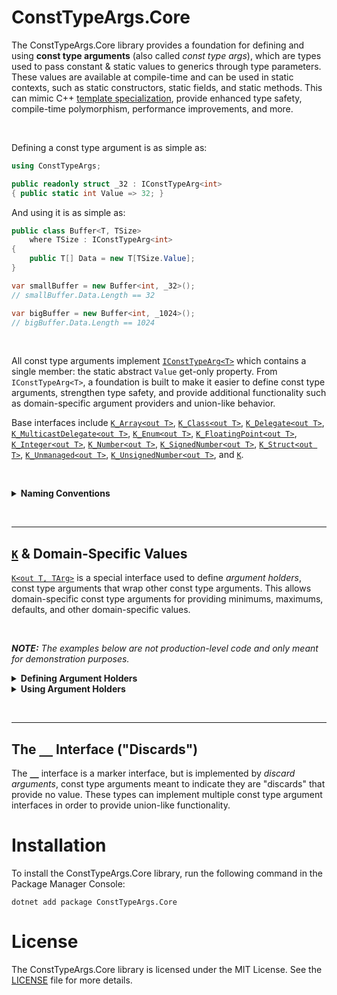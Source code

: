 ﻿# ConstTypeArgs.Core

The ConstTypeArgs.Core library provides a foundation for defining and using **const type arguments** (also called *const type args*), which are types used to pass constant & static values to generics through type parameters. These values are available at compile-time and can be used in static contexts, such as static constructors, static fields, and static methods. This can mimic C++ [template specialization](https://en.cppreference.com/w/cpp/language/template_specialization), provide enhanced type safety, compile-time polymorphism, performance improvements, and more.

&nbsp;

Defining a const type argument is as simple as:

```csharp
using ConstTypeArgs;

public readonly struct _32 : IConstTypeArg<int>
{ public static int Value => 32; }
```

And using it is as simple as:

```csharp
public class Buffer<T, TSize>
    where TSize : IConstTypeArg<int>
{
    public T[] Data = new T[TSize.Value];
}

var smallBuffer = new Buffer<int, _32>();
// smallBuffer.Data.Length == 32

var bigBuffer = new Buffer<int, _1024>();
// bigBuffer.Data.Length == 1024
```

&nbsp;

All const type arguments implement [`IConstTypeArg<T>`](/IConstTypeArg.cs) which contains a single member: the static abstract `Value` get-only property. From `IConstTypeArg<T>`, a foundation is built to make it easier to define const type arguments, strengthen type safety, and provide additional functionality such as domain-specific argument providers and union-like behavior.

Base interfaces include [`K_Array<out T>`](/Core/K_Array.cs), [`K_Class<out T>`](/Core/K_Class.cs), [`K_Delegate<out T>`](/Core/K_Delegate.cs), [`K_MulticastDelegate<out T>`](/Core/K_MulticastDelegate.cs), [`K_Enum<out T>`](/Core/K_Enum.cs), [`K_FloatingPoint<out T>`](/Core/K_FloatingPoint.cs), [`K_Integer<out T>`](/Core/K_Integer.cs), [`K_Number<out T>`](/Core/K_Number.cs), [`K_SignedNumber<out T>`](/Core/K_SignedNumber.cs), [`K_Struct<out T>`](/Core/K_Struct.cs), [`K_Unmanaged<out T>`](/Core/K_Unmanaged.cs), [`K_UnsignedNumber<out T>`](/Core/K_UnsignedNumber.cs), and [`K`](/Source/ConstTypeArgs.Core/K.cs).

&nbsp;

<details>

<summary><strong>Naming Conventions</strong></summary>

</br>

| Naming Convention | |
|:-------------------|-|
| `K_` Prefix | Argument type interfaces *(i.e. interfaces deriving from `IConstTypeArg<T>`)* are prefixed with `K_` to indicate that they, rather than define a contract, are the means to "pass" values via generic type parameters. The prefix refers to how `K` is used in mathematic formulas to denote an unknown constant value. |
| `_` Prefix | Many argument providers *(i.e. concrete types that implement `IConstTypeArg<T>`)* in ConstTypeArg libraries have the prefix `_` followed by a representation of their value *(e.g. _1024, _A, _Blue)*.
| [`__`](#__) Types| Argument types *(i.e. types deriving from or implementing `IConstTypeArg<T>`)* that implement [`__`](/Core/__.cs) are used as "discards" to indicate they lack a value. These types are simply named `__` and usually explicitly implement multiple arg type interfaces, allowing union-like functionality, and provide either `default` or `null` values. |

</details>

&nbsp;

----

## [`K`](K.cs) & Domain-Specific Values

[`K<out T, TArg>`](K.cs) is a special interface used to define *argument holders*, const type arguments that wrap other const type arguments. This allows domain-specific const type arguments for providing minimums, maximums, defaults, and other domain-specific values.

&nbsp;

***NOTE:** The examples below are not production-level code and only meant for demonstration purposes.*

<details>

<summary><strong>Defining Argument Holders</strong></summary>

Extending the previous examples, the following code demonstrates how to define argument holders. 

```csharp
using ConstTypeArgs;

// Bool<K> and Int<K> exist respectively in the ConstTypeArgs.Bools & ConstTypeArgs.Ints libraries.
public abstract class Bool<K> : K<bool, K>, IConstTypeArg<bool>
    where K : IConstTypeArg<bool>
{ public static bool Value => K.Value; }

public abstract class Int<K> : K<int, K>, IConstTypeArg<int>
    where K : IConstTypeArg<int>
{ public static int Value => K.Value; }

public abstract class DefaultResize : Bool<False>;
public abstract class CanResize     : Bool<True>;
public abstract class CannotResize  : Bool<False>;

public abstract class DefaultSize : Int<_32>;
public abstract class MinSize     : Int<_4>;
public abstract class MaxSize     : Int<_4096>;
```

</details>

<details>

<summary><strong>Using Argument Holders</strong></summary>

A modified `Buffer<T, TSize>` demonstrates how argument holders defined in the previous example could be used:

```csharp
public class Buffer<T, TSize, TCanResize>
    where TSize      : IConstTypeArg<int>
    where TCanResize : IConstTypeArg<bool>
{
    public T[] Data;

    static Buffer()
    {
        if (ValidateSize())
            Data = new T[TSize.Value];
        else
            Data = Array.Empty<T>();
            
        // Consider throwing an exception when validation fails.
        // This prevents the constructed type from ever initializing,
        // which might be desired behavior.
    }

    private static bool ValidateSize()
    {
        if (TSize.Value < MinSize.Value)
            Console.WriteLine($"The initialized buffer is smaller than the minimum allowed.");
            
        if (TSize.Value > MaxSize.Value) 
            Console.WriteLine($"The initialized buffer is larger than the maximum allowed.");
    }

    public void Resize<TNew>()
    {
        if (!TCanResize.Value || TNew.Value < MinSize.Value || TNew.Value > MaxSize.Value)
        {
            Console.WriteLine("The buffer cannot be resized!");
            return;
        }

        var temp = Data;
        Array.Resize(ref temp, TNew.Value);
        Data = temp;
    }
}

var verySmallBuffer = new Buffer<int, _2, DefaultResize>();
// verySmallBuffer.Data.Length == 0
// _2.Value is smaller than MinSize.Value (4).
// Data initialized to an empty array.

var smallBuffer = new Buffer<int, _32, CannotResize>();
// smallBuffer.Data.Length = 32

smallBuffer.Resize<_2048>();
// No op. Cannot resize.

var bigGrowableBuffer = new Buffer<int, _1024, CanResize>();
// bigGrowableBuffer.Data.Length = 1024

bigGrowableBuffer.Resize<_2048>();
// bigGrowableBuffer.Data.Length = 2048
// The Data array can be resized to a minimum of MinSize.Value (4)
// and to a maximum of MaxSize.Value (4096).
```

</details>

&nbsp;

----

## The [`__`](/Core/__.cs) Interface ("Discards")

The [`__`](/Core/__.cs) interface is a marker interface, but is implemented by *discard arguments*, const type arguments meant to indicate they are "discards" that provide no value. These types can implement multiple const type argument interfaces in order to provide union-like functionality.

# Installation

To install the ConstTypeArgs.Core library, run the following command in the Package Manager Console:

```
dotnet add package ConstTypeArgs.Core
```

# License
The ConstTypeArgs.Core library is licensed under the MIT License. See the [LICENSE](LICENSE.txt) file for more details.
